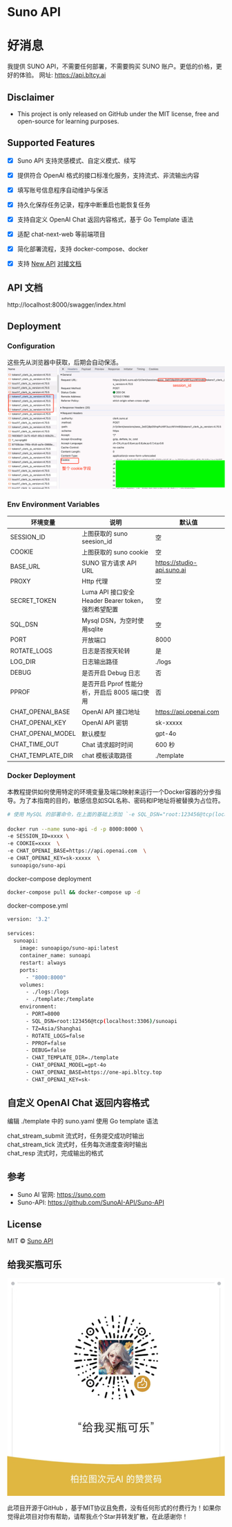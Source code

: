 ﻿
#  Suno API

# 好消息
我提供 SUNO API，不需要任何部署，不需要购买 SUNO 账户。更低的价格，更好的体验。
网址: https://api.bltcy.ai

## Disclaimer
- This project is only released on GitHub under the MIT license, free and open-source for learning purposes.

## Supported Features
- [x] Suno API 支持灵感模式、自定义模式、续写
- [x] 提供符合 OpenAI 格式的接口标准化服务，支持流式、非流输出内容
- [x] 填写账号信息程序自动维护与保活
- [x] 持久化保存任务记录，程序中断重启也能恢复任务
- [x] 支持自定义 OpenAI Chat 返回内容格式，基于 Go Template 语法
- [x] 适配 chat-next-web 等前端项目
- [x] 简化部署流程，支持 docker-compose、docker
- [x] 支持 [New API](https://github.com/Calcium-Ion/new-api) [对接文档](Suno.md)


## API 文档

http://localhost:8000/swagger/index.html

## Deployment

### Configuration
这些先从浏览器中获取，后期会自动保活。
![cookie](./docs/images/image1.png)

### Env Environment Variables
| 环境变量 | 说明                            | 默认值                        |
| --- |-------------------------------|----------------------------|
| SESSION_ID | 上图获取的 suno seesion_id         | 空                          |
| COOKIE | 上图获取的 suno cookie             | 空                          | 
| BASE_URL | SUNO 官方请求 API URL<br/>        | https://studio-api.suno.ai | 
| PROXY | Http 代理                       | 空                          | 
| SECRET_TOKEN | Luma API 接口安全 Header Bearer token，强烈希望配置                 |  空                        |
| SQL_DSN | Mysql DSN，为空时使用sqlite         |   空                         | 
| PORT | 开放端口                          | 8000                       | 
| ROTATE_LOGS | 日志是否按天轮转                      | 是                          | 
| LOG_DIR | 日志输出路径                        | ./logs                     | 
| DEBUG | 是否开启 Debug 日志                 | 否                          | 
| PPROF | 是否开启 Pprof 性能分析，开启后 8005 端口使用 | 否                          |
| CHAT_OPENAI_BASE | OpenAI API 接口地址               | https://api.openai.com     |
| CHAT_OPENAI_KEY | OpenAI API 密钥                 | sk-xxxxx                   |
| CHAT_OPENAI_MODEL | 默认模型                          | gpt-4o                     |
| CHAT_TIME_OUT | Chat 请求超时时间                   | 600 秒                      |
| CHAT_TEMPLATE_DIR | chat 模板读取路径                   | ./template                 |

### Docker Deployment
本教程提供如何使用特定的环境变量及端口映射来运行一个Docker容器的分步指导。为了本指南的目的，敏感信息如SQL名称、密码和IP地址将被替换为占位符。

```bash
# 使用 MySQL 的部署命令，在上面的基础上添加 `-e SQL_DSN="root:123456@tcp(localhost:3306)/sunoapi"`，请自行修改数据库连接参数。

docker run --name suno-api -d -p 8000:8000 \
-e SESSION_ID=xxxx \
-e COOKIE=xxxx  \
-e CHAT_OPENAI_BASE=https://api.openai.com  \
-e CHAT_OPENAI_KEY=sk-xxxxx  \
 sunoapigo/suno-api
```

docker-compose deployment
```bash
docker-compose pull && docker-compose up -d
```

docker-compose.yml
```bash
version: '3.2'

services:
  sunoapi:
    image: sunoapigo/suno-api:latest
    container_name: sunoapi
    restart: always
    ports:
      - "8000:8000"
    volumes:
      - ./logs:/logs
      - ./template:/template
    environment:
      - PORT=8000
      - SQL_DSN=root:123456@tcp(localhost:3306)/sunoapi
      - TZ=Asia/Shanghai
      - ROTATE_LOGS=false
      - PPROF=false
      - DEBUG=false
      - CHAT_TEMPLATE_DIR=./template
      - CHAT_OPENAI_MODEL=gpt-4o
      - CHAT_OPENAI_BASE=https://one-api.bltcy.top
      - CHAT_OPENAI_KEY=sk-
```


## 自定义 OpenAI Chat 返回内容格式
编辑 ./template 中的 suno.yaml
使用 Go template 语法

chat_stream_submit 流式时，任务提交成功时输出  
chat_stream_tick 流式时，任务每次进度查询时输出  
chat_resp 流式时，完成输出的格式  

## 参考
- Suno AI 官网: https://suno.com
- Suno-API: https://github.com/SunoAI-API/Suno-API


## License
MIT © [Suno API](./license)


## 给我买瓶可乐
![zanshangcode.jpg](./docs/images/zanshangcode.jpg)

此项目开源于GitHub ，基于MIT协议且免费，没有任何形式的付费行为！如果你觉得此项目对你有帮助，请帮我点个Star并转发扩散，在此感谢你！
